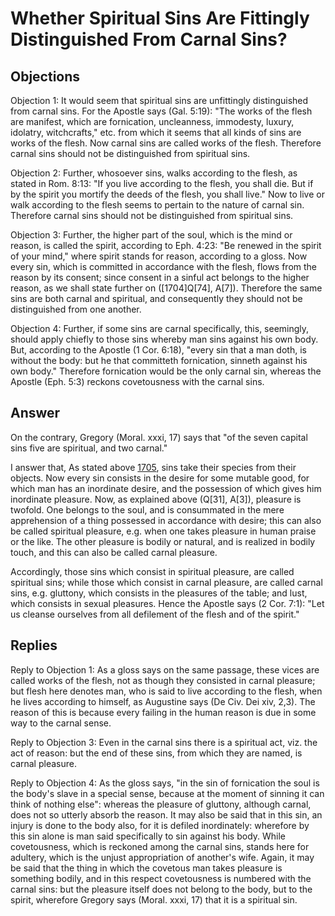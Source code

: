 # Whether Spiritual Sins Are Fittingly Distinguished From Carnal Sins?

## Objections

Objection 1: It would seem that spiritual sins are unfittingly distinguished from carnal sins. For the Apostle says (Gal. 5:19): "The works of the flesh are manifest, which are fornication, uncleanness, immodesty, luxury, idolatry, witchcrafts," etc. from which it seems that all kinds of sins are works of the flesh. Now carnal sins are called works of the flesh. Therefore carnal sins should not be distinguished from spiritual sins.

Objection 2: Further, whosoever sins, walks according to the flesh, as stated in Rom. 8:13: "If you live according to the flesh, you shall die. But if by the spirit you mortify the deeds of the flesh, you shall live." Now to live or walk according to the flesh seems to pertain to the nature of carnal sin. Therefore carnal sins should not be distinguished from spiritual sins.

Objection 3: Further, the higher part of the soul, which is the mind or reason, is called the spirit, according to Eph. 4:23: "Be renewed in the spirit of your mind," where spirit stands for reason, according to a gloss. Now every sin, which is committed in accordance with the flesh, flows from the reason by its consent; since consent in a sinful act belongs to the higher reason, as we shall state further on ([1704]Q[74], A[7]). Therefore the same sins are both carnal and spiritual, and consequently they should not be distinguished from one another.

Objection 4: Further, if some sins are carnal specifically, this, seemingly, should apply chiefly to those sins whereby man sins against his own body. But, according to the Apostle (1 Cor. 6:18), "every sin that a man doth, is without the body: but he that committeth fornication, sinneth against his own body." Therefore fornication would be the only carnal sin, whereas the Apostle (Eph. 5:3) reckons covetousness with the carnal sins.

## Answer

On the contrary, Gregory (Moral. xxxi, 17) says that "of the seven capital sins five are spiritual, and two carnal."

I answer that, As stated above [1705](A[1]), sins take their species from their objects. Now every sin consists in the desire for some mutable good, for which man has an inordinate desire, and the possession of which gives him inordinate pleasure. Now, as explained above (Q[31], A[3]), pleasure is twofold. One belongs to the soul, and is consummated in the mere apprehension of a thing possessed in accordance with desire; this can also be called spiritual pleasure, e.g. when one takes pleasure in human praise or the like. The other pleasure is bodily or natural, and is realized in bodily touch, and this can also be called carnal pleasure.

Accordingly, those sins which consist in spiritual pleasure, are called spiritual sins; while those which consist in carnal pleasure, are called carnal sins, e.g. gluttony, which consists in the pleasures of the table; and lust, which consists in sexual pleasures. Hence the Apostle says (2 Cor. 7:1): "Let us cleanse ourselves from all defilement of the flesh and of the spirit."

## Replies

Reply to Objection 1: As a gloss says on the same passage, these vices are called works of the flesh, not as though they consisted in carnal pleasure; but flesh here denotes man, who is said to live according to the flesh, when he lives according to himself, as Augustine says (De Civ. Dei xiv, 2,3). The reason of this is because every failing in the human reason is due in some way to the carnal sense.

Reply to Objection 3: Even in the carnal sins there is a spiritual act, viz. the act of reason: but the end of these sins, from which they are named, is carnal pleasure.

Reply to Objection 4: As the gloss says, "in the sin of fornication the soul is the body's slave in a special sense, because at the moment of sinning it can think of nothing else": whereas the pleasure of gluttony, although carnal, does not so utterly absorb the reason. It may also be said that in this sin, an injury is done to the body also, for it is defiled inordinately: wherefore by this sin alone is man said specifically to sin against his body. While covetousness, which is reckoned among the carnal sins, stands here for adultery, which is the unjust appropriation of another's wife. Again, it may be said that the thing in which the covetous man takes pleasure is something bodily, and in this respect covetousness is numbered with the carnal sins: but the pleasure itself does not belong to the body, but to the spirit, wherefore Gregory says (Moral. xxxi, 17) that it is a spiritual sin.
